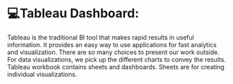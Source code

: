 # 💻Tableau Dashboard:

Tableau is the traditional BI tool that makes rapid results in useful information. It provides an easy way to use applications for fast analytics and visualization. There are so many choices to present our work outside. For data visualizations, we pick up the different charts to convey the results. Tableau workbook contains sheets and dashboards. Sheets are for creating individual visualizations.

